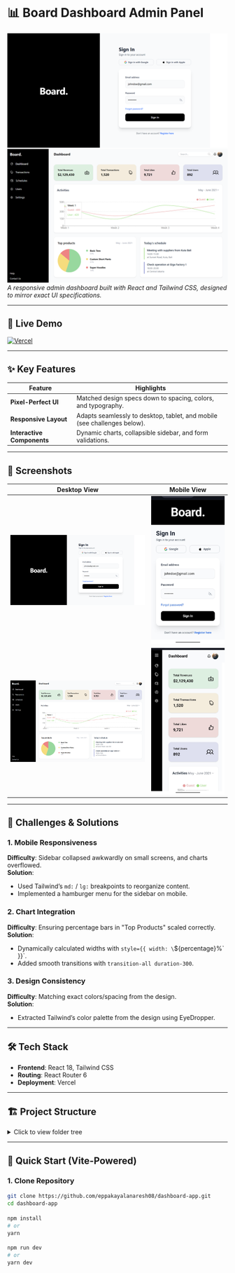 # 📊 Board Dashboard Admin Panel  

![Login Preview](/src/assets/readme/d-login.png)  
![Dashboard Preview](/src/assets/readme/d-dashboard.png)  
*A responsive admin dashboard built with React and Tailwind CSS, designed to mirror exact UI specifications.*  

---

## 🚀 Live Demo  
[![Vercel](https://img.shields.io/badge/View_Live_Demo-Vercel-000000?style=for-the-badge&logo=vercel)](https://board-dashboard-app-ten-tau.vercel.app/)  

---

## ✨ Key Features  
| Feature               | Highlights                                                                 |
|-----------------------|---------------------------------------------------------------------------|
| **Pixel-Perfect UI**  | Matched design specs down to spacing, colors, and typography.             |
| **Responsive Layout** | Adapts seamlessly to desktop, tablet, and mobile (see challenges below).  |
| **Interactive Components** | Dynamic charts, collapsible sidebar, and form validations.         |

---

## 📱 Screenshots  
| Desktop View                             | Mobile View                              |
|------------------------------------------|------------------------------------------|
| ![Desktop](/src/assets/readme/d-login.png)     | ![Mobile](/src/assets/readme/m-login.jpg)       |
| ![Desktop](/src/assets/readme/d-dashboard.png) | ![Mobile](/src/assets/readme/m-dashboard.jpg)   |

---

## 🧠 Challenges & Solutions  

### 1. **Mobile Responsiveness**  
**Difficulty**: Sidebar collapsed awkwardly on small screens, and charts overflowed.  
**Solution**:  
- Used Tailwind’s `md:` / `lg:` breakpoints to reorganize content.  
- Implemented a hamburger menu for the sidebar on mobile.  

### 2. **Chart Integration**  
**Difficulty**: Ensuring percentage bars in "Top Products" scaled correctly.  
**Solution**:  
- Dynamically calculated widths with `style={{ width: \`\${percentage}%\` }}`.  
- Added smooth transitions with `transition-all duration-300`.  

### 3. **Design Consistency**  
**Difficulty**: Matching exact colors/spacing from the design.  
**Solution**:  
- Extracted Tailwind’s color palette from the design using EyeDropper.  

---

## 🛠️ Tech Stack  
- **Frontend**: React 18, Tailwind CSS  
- **Routing**: React Router 6  
- **Deployment**: Vercel  

---

## 🏗️ Project Structure

<details>
<summary>Click to view folder tree</summary>

```
src/
├── assets/               # Static assets (images/icons)
├── components/
│   ├── Dashboard/        # Dashboard widgets
│   │   ├── DataCard.jsx          # Metric cards (revenue/users)
│   │   ├── ActivitySection.jsx   # Weekly timeline
│   │   ├── TopProducts.jsx       # Product analytics
│   │   └── Schedule.jsx          # Daily agenda
│   ├── Auth/
│   │   └── LoginForm.jsx         # Auth form with social login
│   ├── Layout/
│   │   ├── Sidebar.jsx           # Collapsible navigation
│   │   └── Header.jsx            # Search + user profile
├── pages/
│   ├── Dashboard.jsx             # Main dashboard view
│   └── Login.jsx                 # Login page
├── App.js                        # Router configuration
├── index.js
└── styles/
    └── index.css                 # Global CSS/Tailwind
```

</details>

---


## 🚀 Quick Start (Vite-Powered)

### 1. Clone Repository
```bash
git clone https://github.com/eppakayalanaresh08/dashboard-app.git
cd dashboard-app

npm install
# or
yarn

npm run dev
# or
yarn dev
